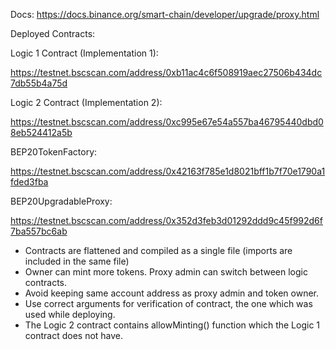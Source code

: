 
Docs: https://docs.binance.org/smart-chain/developer/upgrade/proxy.html

Deployed Contracts:

Logic 1 Contract (Implementation 1):

https://testnet.bscscan.com/address/0xb11ac4c6f508919aec27506b434dc7db55b4a75d

Logic 2 Contract (Implementation 2):

https://testnet.bscscan.com/address/0xc995e67e54a557ba46795440dbd08eb524412a5b

BEP20TokenFactory:

https://testnet.bscscan.com/address/0x42163f785e1d8021bff1b7f70e1790a1fded3fba

BEP20UpgradableProxy:

https://testnet.bscscan.com/address/0x352d3feb3d01292ddd9c45f992d6f7ba557bc6ab


- Contracts are flattened and compiled as a single file (imports are included in the same file)
- Owner can mint more tokens. Proxy admin can switch between logic contracts.
- Avoid keeping same account address as proxy admin and token owner.
- Use correct arguments for verification of contract, the one which was used while deploying.
- The Logic 2 contract contains allowMinting() function which the Logic 1 contract does not have.



